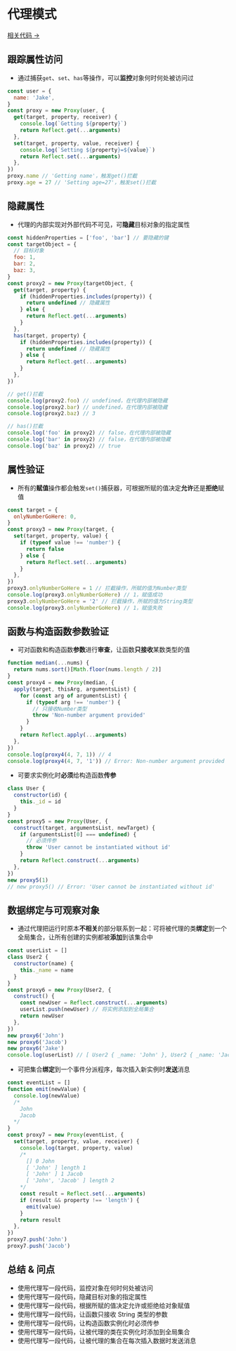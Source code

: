 # 代理模式

<a href="https://github.com/simon9124/my_demos/blob/master/javascript%E9%AB%98%E7%BA%A7%E7%A8%8B%E5%BA%8F%E8%AE%BE%E8%AE%A1%EF%BC%88%E7%AC%AC%E5%9B%9B%E7%89%88%EF%BC%89/%E7%AC%AC9%E7%AB%A0%20%E4%BB%A3%E7%90%86%E4%B8%8E%E5%8F%8D%E5%B0%84/9.3.%E4%BB%A3%E7%90%86%E6%A8%A1%E5%BC%8F.js" target="_blank">相关代码 →</a>

## 跟踪属性访问

- 通过捕获`get`、`set`、`has`等操作，可以**监控**对象何时何处被访问过

```js
const user = {
  name: 'Jake',
}
const proxy = new Proxy(user, {
  get(target, property, receiver) {
    console.log(`Getting ${property}`)
    return Reflect.get(...arguments)
  },
  set(target, property, value, receiver) {
    console.log(`Setting ${property}=${value}`)
    return Reflect.set(...arguments)
  },
})
proxy.name // 'Getting name'，触发get()拦截
proxy.age = 27 // 'Setting age=27'，触发set()拦截
```

## 隐藏属性

- 代理的内部实现对外部代码不可见，可**隐藏**目标对象的指定属性

```js
const hiddenProperties = ['foo', 'bar'] // 要隐藏的键
const targetObject = {
  // 目标对象
  foo: 1,
  bar: 2,
  baz: 3,
}
const proxy2 = new Proxy(targetObject, {
  get(target, property) {
    if (hiddenProperties.includes(property)) {
      return undefined // 隐藏属性
    } else {
      return Reflect.get(...arguments)
    }
  },
  has(target, property) {
    if (hiddenProperties.includes(property)) {
      return undefined // 隐藏属性
    } else {
      return Reflect.get(...arguments)
    }
  },
})

// get()拦截
console.log(proxy2.foo) // undefined，在代理内部被隐藏
console.log(proxy2.bar) // undefined，在代理内部被隐藏
console.log(proxy2.baz) // 3

// has()拦截
console.log('foo' in proxy2) // false，在代理内部被隐藏
console.log('bar' in proxy2) // false，在代理内部被隐藏
console.log('baz' in proxy2) // true
```

## 属性验证

- 所有的**赋值**操作都会触发`set()`捕获器，可根据所赋的值决定**允许**还是**拒绝**赋值

```js
const target = {
  onlyNumberGoHere: 0,
}
const proxy3 = new Proxy(target, {
  set(target, property, value) {
    if (typeof value !== 'number') {
      return false
    } else {
      return Reflect.set(...arguments)
    }
  },
})
proxy3.onlyNumberGoHere = 1 // 拦截操作，所赋的值为Number类型
console.log(proxy3.onlyNumberGoHere) // 1，赋值成功
proxy3.onlyNumberGoHere = '2' // 拦截操作，所赋的值为String类型
console.log(proxy3.onlyNumberGoHere) // 1，赋值失败
```

## 函数与构造函数参数验证

- 可对函数和构造函数**参数**进行**审查**，让函数**只接收**某数类型的值

```js
function median(...nums) {
  return nums.sort()[Math.floor(nums.length / 2)]
}
const proxy4 = new Proxy(median, {
  apply(target, thisArg, argumentsList) {
    for (const arg of argumentsList) {
      if (typeof arg !== 'number') {
        // 只接收Number类型
        throw 'Non-number argument provided'
      }
    }
    return Reflect.apply(...arguments)
  },
})
console.log(proxy4(4, 7, 1)) // 4
console.log(proxy4(4, 7, '1')) // Error: Non-number argument provided
```

- 可要求实例化时**必须**给构造函数**传参**

```js
class User {
  constructor(id) {
    this._id = id
  }
}
const proxy5 = new Proxy(User, {
  construct(target, argumentsList, newTarget) {
    if (argumentsList[0] === undefined) {
      // 必须传参
      throw 'User cannot be instantiated without id'
    }
    return Reflect.construct(...arguments)
  },
})
new proxy5(1)
// new proxy5() // Error: 'User cannot be instantiated without id'
```

## 数据绑定与可观察对象

- 通过代理把运行时原本**不相关**的部分联系到一起：可将被代理的类**绑定**到一个全局集合，让所有创建的实例都被**添加**到该集合中

```js
const userList = []
class User2 {
  constructor(name) {
    this._name = name
  }
}
const proxy6 = new Proxy(User2, {
  construct() {
    const newUser = Reflect.construct(...arguments)
    userList.push(newUser) // 将实例添加到全局集合
    return newUser
  },
})
new proxy6('John')
new proxy6('Jacob')
new proxy6('Jake')
console.log(userList) // [ User2 { _name: 'John' }, User2 { _name: 'Jacob' }, User2 { _name: 'Jake' } ]
```

- 可把集合**绑定**到一个事件分派程序，每次插入新实例时**发送**消息

```js
const eventList = []
function emit(newValue) {
  console.log(newValue)
  /* 
    John
    Jacob
  */
}
const proxy7 = new Proxy(eventList, {
  set(target, property, value, receiver) {
    console.log(target, property, value)
    /* 
      [] 0 John
      [ 'John' ] length 1
      [ 'John' ] 1 Jacob
      [ 'John', 'Jacob' ] length 2
    */
    const result = Reflect.set(...arguments)
    if (result && property !== 'length') {
      emit(value)
    }
    return result
  },
})
proxy7.push('John')
proxy7.push('Jacob')
```

## 总结 & 问点

- 使用代理写一段代码，监控对象在何时何处被访问
- 使用代理写一段代码，隐藏目标对象的指定属性
- 使用代理写一段代码，根据所赋的值决定允许或拒绝给对象赋值
- 使用代理写一段代码，让函数只接收 String 类型的参数
- 使用代理写一段代码，让构造函数实例化时必须传参
- 使用代理写一段代码，让被代理的类在实例化时添加到全局集合
- 使用代理写一段代码，让被代理的集合在每次插入数据时发送消息
